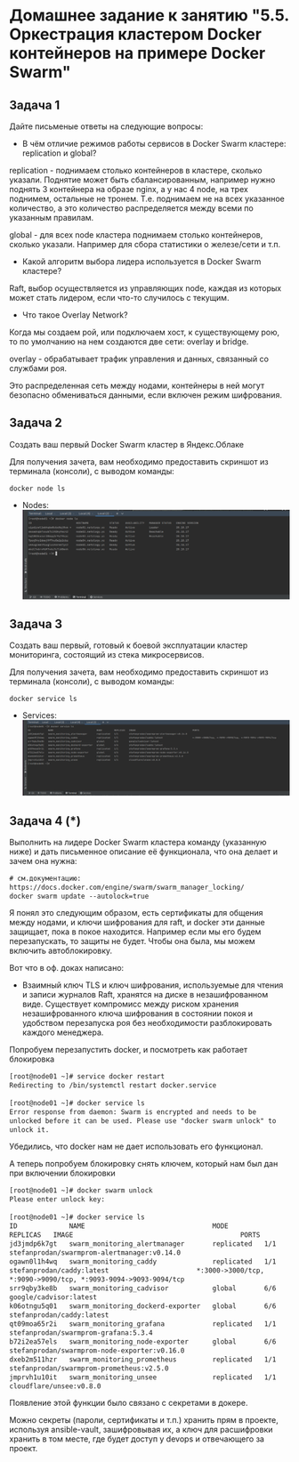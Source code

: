 # Домашнее задание к занятию "5.5. Оркестрация кластером Docker контейнеров на примере Docker Swarm"

## Задача 1

Дайте письменые ответы на следующие вопросы:

- В чём отличие режимов работы сервисов в Docker Swarm кластере: replication и global?

replication - поднимаем столько контейнеров в кластере, сколько указали. Поднятие может быть сбалансированным, например нужно поднять 3 контейнера на образе nginx, а у 
нас 4 node, на трех поднимем, остальные не тронем. Т.е. поднимаем не на всех указанное количество, а это количество распределяется между всеми по указанным правилам.

global - для всех node кластера поднимаем столько контейнеров, сколько указали. Например для сбора статистики о железе/сети и т.п.
- Какой алгоритм выбора лидера используется в Docker Swarm кластере?

Raft, выбор осуществляется из управляющих node, каждая из которых может стать лидером, если что-то случилось с текущим.
- Что такое Overlay Network?

Когда мы создаем рой, или подключаем хост, к существующему рою, то по умолчанию на нем создаются две сети: overlay и bridge.

overlay - обрабатывает трафик управления и данных, связанный со службами роя.

Это распределенная сеть между нодами, контейнеры в ней могут безопасно обмениваться данными, 
если включен режим шифрования.

## Задача 2

Создать ваш первый Docker Swarm кластер в Яндекс.Облаке

Для получения зачета, вам необходимо предоставить скриншот из терминала (консоли), с выводом команды:
```
docker node ls
```
- Nodes: ![Nodes](assets/1.png)

## Задача 3

Создать ваш первый, готовый к боевой эксплуатации кластер мониторинга, состоящий из стека микросервисов.

Для получения зачета, вам необходимо предоставить скриншот из терминала (консоли), с выводом команды:
```
docker service ls
```
- Services: ![Services](assets/2.png)

## Задача 4 (*)

Выполнить на лидере Docker Swarm кластера команду (указанную ниже) и дать письменное описание её функционала, что она делает и зачем она нужна:
```
# см.документацию: https://docs.docker.com/engine/swarm/swarm_manager_locking/
docker swarm update --autolock=true
```

Я понял это следующим образом, есть сертификаты для общения между нодами, и ключи шифрования для raft, и docker эти данные 
защищает, пока в покое находится. Например если мы его будем перезапускать, то защиты не будет. 
Чтобы она была, мы можем включить автоблокировку.

Вот что в оф. доках написано:
- Взаимный ключ TLS и ключ шифрования, используемые для чтения и записи журналов Raft, хранятся на диске в незашифрованном виде. Существует компромисс между риском хранения незашифрованного ключа шифрования в состоянии покоя и удобством перезапуска роя без необходимости разблокировать каждого менеджера.

Попробуем перезапустить docker, и посмотреть как работает блокировка
```
[root@node01 ~]# service docker restart
Redirecting to /bin/systemctl restart docker.service

[root@node01 ~]# docker service ls
Error response from daemon: Swarm is encrypted and needs to be unlocked before it can be used. Please use "docker swarm unlock" to unlock it.
```

Убедились, что docker нам не дает использовать его функционал.

А теперь попробуем блокировку снять ключем, который нам был дан при включении блокировки

```
[root@node01 ~]# docker swarm unlock
Please enter unlock key: 

[root@node01 ~]# docker service ls
ID             NAME                                MODE         REPLICAS   IMAGE                                          PORTS
jd3jmdp6k7gt   swarm_monitoring_alertmanager       replicated   1/1        stefanprodan/swarmprom-alertmanager:v0.14.0    
ogawn0l1h4wq   swarm_monitoring_caddy              replicated   1/1        stefanprodan/caddy:latest                      *:3000->3000/tcp, *:9090->9090/tcp, *:9093-9094->9093-9094/tcp
srr9qby3ke8b   swarm_monitoring_cadvisor           global       6/6        google/cadvisor:latest                         
k06otngu5q01   swarm_monitoring_dockerd-exporter   global       6/6        stefanprodan/caddy:latest                      
qt09moa65r2i   swarm_monitoring_grafana            replicated   1/1        stefanprodan/swarmprom-grafana:5.3.4           
b72i2ea57els   swarm_monitoring_node-exporter      global       6/6        stefanprodan/swarmprom-node-exporter:v0.16.0   
dxeb2m511hzr   swarm_monitoring_prometheus         replicated   1/1        stefanprodan/swarmprom-prometheus:v2.5.0       
jmprvh1u10it   swarm_monitoring_unsee              replicated   1/1        cloudflare/unsee:v0.8.0            
```

Появление этой функции было связано с секретами в докере. 

Можно секреты (пароли, сертификаты и т.п.) хранить прям в проекте, используя ansible-vault, зашифровывая их, а ключ 
для расшифровки хранить в том месте, где будет доступ у devops и отвечающего за проект.

